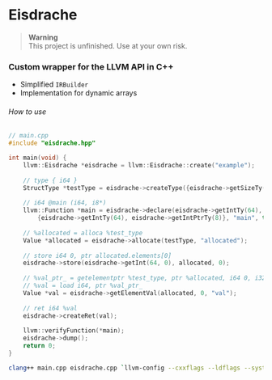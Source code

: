 # Eisdrache

> __Warning__ \
> This project is unfinished. Use at your own risk.

### Custom wrapper for the LLVM API in C++

- Simplified `IRBuilder`
- Implementation for dynamic arrays

###### How to use

```cpp
// main.cpp
#include "eisdrache.hpp"

int main(void) {
    llvm::Eisdrache *eisdrache = llvm::Eisdrache::create("example");
    
    // type { i64 }
    StructType *testType = eisdrache->createType({eisdrache->getSizeTy()}, "test_type");
    
    // i64 @main (i64, i8*)
    llvm::Function *main = eisdrache->declare(eisdrache->getIntTy(64), 
        {eisdrache->getIntTy(64), eisdrache->getIntPtrTy(8)}, "main", true);
    
    // %allocated = alloca %test_type
    Value *allocated = eisdrache->allocate(testType, "allocated");
    
    // store i64 0, ptr allocated.elements[0]
    eisdrache->store(eisdrache->getInt(64, 0), allocated, 0);
    
    // %val_ptr_ = getelementptr %test_type, ptr %allocated, i64 0, i32 0
    // %val = load i64, ptr %val_ptr_
    Value *val = eisdrache->getElementVal(allocated, 0, "val");
    
    // ret i64 %val
    eisdrache->createRet(val);
    
    llvm::verifyFunction(*main);
    eisdrache->dump();
    return 0;
}
```

```zsh
clang++ main.cpp eisdrache.cpp `llvm-config --cxxflags --ldflags --system-libs --libs core` -std=c++20 -stdlib=libc++ 
```